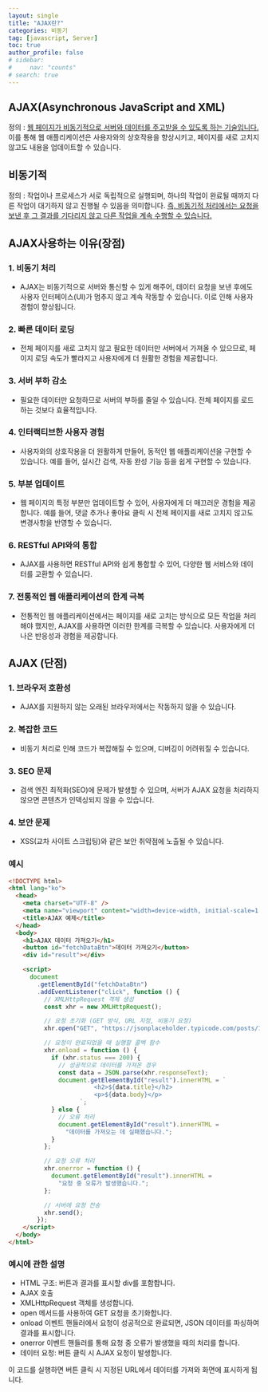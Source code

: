 ```yaml
---
layout: single
title: "AJAX란?"
categories: 비동기
tag: [javascript, Server]
toc: true
author_profile: false
# sidebar:
#     nav: "counts"
# search: true
---
```


## AJAX(Asynchronous JavaScript and XML)

정의 : <span style="text-decoration:underline">웹 페이지가 비동기적으로 서버와 데이터를 주고받을 수 있도록 하는 기술입니다.</span> 이를 통해 웹 애플리케이션은 사용자와의 상호작용을 향상시키고, 페이지를 새로 고치지 않고도 내용을 업데이트할 수 있습니다.

## 비동기적

정의 : 작업이나 프로세스가 서로 독립적으로 실행되며, 하나의 작업이 완료될 때까지 다른 작업이 대기하지 않고 진행될 수 있음을 의미합니다. <span style="text-decoration:underline">즉, 비동기적 처리에서는 요청을 보낸 후 그 결과를 기다리지 않고 다른 작업을 계속 수행할 수 있습니다.</span>

## AJAX사용하는 이유(장점)

### 1. 비동기 처리

- AJAX는 비동기적으로 서버와 통신할 수 있게 해주어, 데이터 요청을 보낸 후에도 사용자 인터페이스(UI)가 멈추지 않고 계속 작동할 수 있습니다. 이로 인해 사용자 경험이 향상됩니다.

### 2. 빠른 데이터 로딩

- 전체 페이지를 새로 고치지 않고 필요한 데이터만 서버에서 가져올 수 있으므로, 페이지 로딩 속도가 빨라지고 사용자에게 더 원활한 경험을 제공합니다.

### 3. 서버 부하 감소

- 필요한 데이터만 요청하므로 서버의 부하를 줄일 수 있습니다. 전체 페이지를 로드하는 것보다 효율적입니다.

### 4. 인터랙티브한 사용자 경험

- 사용자와의 상호작용을 더 원활하게 만들어, 동적인 웹 애플리케이션을 구현할 수 있습니다. 예를 들어, 실시간 검색, 자동 완성 기능 등을 쉽게 구현할 수 있습니다.

### 5. 부분 업데이트

- 웹 페이지의 특정 부분만 업데이트할 수 있어, 사용자에게 더 매끄러운 경험을 제공합니다. 예를 들어, 댓글 추가나 좋아요 클릭 시 전체 페이지를 새로 고치지 않고도 변경사항을 반영할 수 있습니다.

### 6. RESTful API와의 통합

- AJAX를 사용하면 RESTful API와 쉽게 통합할 수 있어, 다양한 웹 서비스와 데이터를 교환할 수 있습니다.

### 7. 전통적인 웹 애플리케이션의 한계 극복

- 전통적인 웹 애플리케이션에서는 페이지를 새로 고치는 방식으로 모든 작업을 처리해야 했지만, AJAX를 사용하면 이러한 한계를 극복할 수 있습니다. 사용자에게 더 나은 반응성과 경험을 제공합니다.

## AJAX (단점)

### 1. 브라우저 호환성

- AJAX를 지원하지 않는 오래된 브라우저에서는 작동하지 않을 수 있습니다.

### 2. 복잡한 코드

- 비동기 처리로 인해 코드가 복잡해질 수 있으며, 디버깅이 어려워질 수 있습니다.

### 3. SEO 문제

- 검색 엔진 최적화(SEO)에 문제가 발생할 수 있으며, 서버가 AJAX 요청을 처리하지 않으면 콘텐츠가 인덱싱되지 않을 수 있습니다.

### 4. 보안 문제

- XSS(교차 사이트 스크립팅)와 같은 보안 취약점에 노출될 수 있습니다.

### 예시

```html
<!DOCTYPE html>
<html lang="ko">
  <head>
    <meta charset="UTF-8" />
    <meta name="viewport" content="width=device-width, initial-scale=1.0" />
    <title>AJAX 예제</title>
  </head>
  <body>
    <h1>AJAX 데이터 가져오기</h1>
    <button id="fetchDataBtn">데이터 가져오기</button>
    <div id="result"></div>

    <script>
      document
        .getElementById("fetchDataBtn")
        .addEventListener("click", function () {
          // XMLHttpRequest 객체 생성
          const xhr = new XMLHttpRequest();

          // 요청 초기화 (GET 방식, URL 지정, 비동기 요청)
          xhr.open("GET", "https://jsonplaceholder.typicode.com/posts/1", true);

          // 요청이 완료되었을 때 실행할 콜백 함수
          xhr.onload = function () {
            if (xhr.status === 200) {
              // 성공적으로 데이터를 가져온 경우
              const data = JSON.parse(xhr.responseText);
              document.getElementById("result").innerHTML = `
                        <h2>${data.title}</h2>
                        <p>${data.body}</p>
                    `;
            } else {
              // 오류 처리
              document.getElementById("result").innerHTML =
                "데이터를 가져오는 데 실패했습니다.";
            }
          };

          // 요청 오류 처리
          xhr.onerror = function () {
            document.getElementById("result").innerHTML =
              "요청 중 오류가 발생했습니다.";
          };

          // 서버에 요청 전송
          xhr.send();
        });
    </script>
  </body>
</html>
```

### 예시에 관한 설명

- HTML 구조: 버튼과 결과를 표시할 div를 포함합니다.
- AJAX 호출
- XMLHttpRequest 객체를 생성합니다.
- open 메서드를 사용하여 GET 요청을 초기화합니다.
- onload 이벤트 핸들러에서 요청이 성공적으로 완료되면, JSON 데이터를 파싱하여 결과를 표시합니다.
- onerror 이벤트 핸들러를 통해 요청 중 오류가 발생했을 때의 처리를 합니다.
- 데이터 요청: 버튼 클릭 시 AJAX 요청이 발생합니다.

이 코드를 실행하면 버튼 클릭 시 지정된 URL에서 데이터를 가져와 화면에 표시하게 됩니다.
